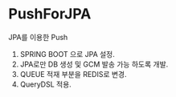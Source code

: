 # PushForJPA
JPA를 이용한 Push
1. SPRING BOOT 으로 JPA 설정.
2. JPA로만 DB 생성 및 GCM 발송 가능 하도록 개발.
3. QUEUE 적재 부분을 REDIS로 변경.
4. QueryDSL 적용.

